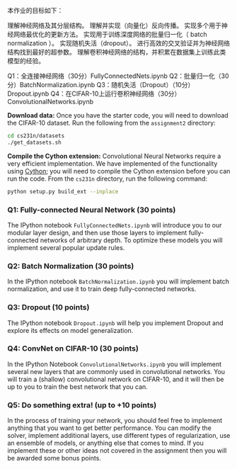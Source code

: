 本作业的目标如下：

理解神经网络及其分层结构。
理解并实现（向量化）反向传播。
实现多个用于神经网络最优化的更新方法。
实现用于训练深度网络的批量归一化（ batch normalization ）。
实现随机失活（dropout）。
进行高效的交叉验证并为神经网络结构找到最好的超参数。
理解卷积神经网络的结构，并积累在数据集上训练此类模型的经验。

Q1：全连接神经网络（30分）FullyConnectedNets.ipynb
Q2：批量归一化（30分）BatchNormalization.ipynb
Q3：随机失活（Dropout）（10分）Dropout.ipynb
Q4：在CIFAR-10上运行卷积神经网络（30分）ConvolutionalNetworks.ipynb



**Download data:**
Once you have the starter code, you will need to download the CIFAR-10 dataset.
Run the following from the `assignment2` directory:

```bash
cd cs231n/datasets
./get_datasets.sh
```

**Compile the Cython extension:** 
Convolutional Neural Networks require a very
efficient implementation. We have implemented of the functionality using
[Cython](http://cython.org/); you will need to compile the Cython extension
before you can run the code. From the `cs231n` directory, run the following
command:

```bash
python setup.py build_ext --inplace
```


### Q1: Fully-connected Neural Network (30 points)
The IPython notebook `FullyConnectedNets.ipynb` will introduce you to our
modular layer design, and then use those layers to implement fully-connected
networks of arbitrary depth. To optimize these models you will implement several
popular update rules.

### Q2: Batch Normalization (30 points)
In the IPython notebook `BatchNormalization.ipynb` you will implement batch
normalization, and use it to train deep fully-connected networks.

### Q3: Dropout (10 points)
The IPython notebook `Dropout.ipynb` will help you implement Dropout and explore
its effects on model generalization.

### Q4: ConvNet on CIFAR-10 (30 points)
In the IPython Notebook `ConvolutionalNetworks.ipynb` you will implement several
new layers that are commonly used in convolutional networks. You will train a
(shallow) convolutional network on CIFAR-10, and it will then be up to you to
train the best network that you can.

### Q5: Do something extra! (up to +10 points)
In the process of training your network, you should feel free to implement
anything that you want to get better performance. You can modify the solver,
implement additional layers, use different types of regularization, use an
ensemble of models, or anything else that comes to mind. If you implement these
or other ideas not covered in the assignment then you will be awarded some bonus
points.

